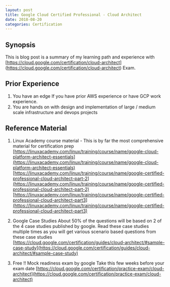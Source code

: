 ```yaml
---
layout: post
title: Google Cloud Certified Professional - Cloud Architect
date: 2018-08-20
categories: Certification
---
```


## Synopsis
This is blog post is a summary of my learning path and experience with [https://cloud.google.com/certification/cloud-architect] (https://cloud.google.com/certification/cloud-architect) Exam.

## Prior Experience
1. You have an edge If you have prior AWS experience or have GCP work experience.
2. You are hands on with design and implementation of large / medium scale infrastructure and devops projects

## Reference Material
1. Linux Academy course material - This is by far the most comprehensive material for certification prep
[https://linuxacademy.com/linux/training/course/name/google-cloud-platform-architect-essentials](https://linuxacademy.com/linux/training/course/name/google-cloud-platform-architect-essentials)
[https://linuxacademy.com/linux/training/course/name/google-certified-professional-cloud-architect-part-2](https://linuxacademy.com/linux/training/course/name/google-certified-professional-cloud-architect-part-2)
[https://linuxacademy.com/linux/training/course/name/google-certified-professional-cloud-architect-part3](https://linuxacademy.com/linux/training/course/name/google-certified-professional-cloud-architect-part3)

2. Google Case Studies
About 50% of the questions will be based on 2 of the 4 case studies published by google.
Read these case studies multiple times as you will get various scenario based questions from these case studies 
[https://cloud.google.com/certification/guides/cloud-architect/#sample-case-study](https://cloud.google.com/certification/guides/cloud-architect/#sample-case-study)

3. Free !! Mock readiness exam by google
Take this few weeks before your exam date
[https://cloud.google.com/certification/practice-exam/cloud-architect](https://cloud.google.com/certification/practice-exam/cloud-architect)

